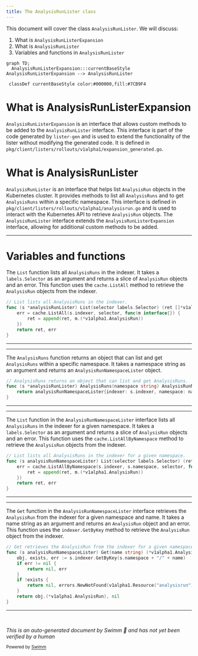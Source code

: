 ```yaml
---
title: The AnalysisRunLister class
---
```

This document will cover the class `AnalysisRunLister`. We will discuss:

1. What is `AnalysisRunListerExpansion`
2. What is `AnalysisRunLister`
3. Variables and functions in `AnalysisRunLister`

```mermaid
graph TD;
  AnalysisRunListerExpansion:::currentBaseStyle
AnalysisRunListerExpansion --> AnalysisRunLister

 classDef currentBaseStyle color:#000000,fill:#7CB9F4
```

# What is AnalysisRunListerExpansion

`AnalysisRunListerExpansion` is an interface that allows custom methods to be added to the `AnalysisRunLister` interface. This interface is part of the code generated by `lister-gen` and is used to extend the functionality of the lister without modifying the generated code. It is defined in `pkg/client/listers/rollouts/v1alpha1/expansion_generated.go`.

# What is AnalysisRunLister

`AnalysisRunLister` is an interface that helps list `AnalysisRun` objects in the Kubernetes cluster. It provides methods to list all `AnalysisRuns` and to get `AnalysisRuns` within a specific namespace. This interface is defined in `pkg/client/listers/rollouts/v1alpha1/analysisrun.go` and is used to interact with the Kubernetes API to retrieve `AnalysisRun` objects. The `AnalysisRunLister` interface extends the `AnalysisRunListerExpansion` interface, allowing for additional custom methods to be added.

<SwmSnippet path="/pkg/client/listers/rollouts/v1alpha1/analysisrun.go" line="49" repo-id="Z2l0aHViJTNBJTNBaW50dWl0LWFyZ28tcm9sbG91dHMtZGVtbyUzQSUzQVN3aW1tLURlbW8=">

---

# Variables and functions

The `List` function lists all `AnalysisRuns` in the indexer. It takes a `labels.Selector` as an argument and returns a slice of `AnalysisRun` objects and an error. This function uses the `cache.ListAll` method to retrieve the `AnalysisRun` objects from the indexer.

```go
// List lists all AnalysisRuns in the indexer.
func (s *analysisRunLister) List(selector labels.Selector) (ret []*v1alpha1.AnalysisRun, err error) {
	err = cache.ListAll(s.indexer, selector, func(m interface{}) {
		ret = append(ret, m.(*v1alpha1.AnalysisRun))
	})
	return ret, err
}
```

---

</SwmSnippet>

<SwmSnippet path="/pkg/client/listers/rollouts/v1alpha1/analysisrun.go" line="57" repo-id="Z2l0aHViJTNBJTNBaW50dWl0LWFyZ28tcm9sbG91dHMtZGVtbyUzQSUzQVN3aW1tLURlbW8=">

---

The `AnalysisRuns` function returns an object that can list and get `AnalysisRuns` within a specific namespace. It takes a namespace string as an argument and returns an `AnalysisRunNamespaceLister` object.

```go
// AnalysisRuns returns an object that can list and get AnalysisRuns.
func (s *analysisRunLister) AnalysisRuns(namespace string) AnalysisRunNamespaceLister {
	return analysisRunNamespaceLister{indexer: s.indexer, namespace: namespace}
}
```

---

</SwmSnippet>

<SwmSnippet path="/pkg/client/listers/rollouts/v1alpha1/analysisrun.go" line="81" repo-id="Z2l0aHViJTNBJTNBaW50dWl0LWFyZ28tcm9sbG91dHMtZGVtbyUzQSUzQVN3aW1tLURlbW8=">

---

The `List` function in the `AnalysisRunNamespaceLister` interface lists all `AnalysisRuns` in the indexer for a given namespace. It takes a `labels.Selector` as an argument and returns a slice of `AnalysisRun` objects and an error. This function uses the `cache.ListAllByNamespace` method to retrieve the `AnalysisRun` objects from the indexer.

```go
// List lists all AnalysisRuns in the indexer for a given namespace.
func (s analysisRunNamespaceLister) List(selector labels.Selector) (ret []*v1alpha1.AnalysisRun, err error) {
	err = cache.ListAllByNamespace(s.indexer, s.namespace, selector, func(m interface{}) {
		ret = append(ret, m.(*v1alpha1.AnalysisRun))
	})
	return ret, err
}
```

---

</SwmSnippet>

<SwmSnippet path="/pkg/client/listers/rollouts/v1alpha1/analysisrun.go" line="89" repo-id="Z2l0aHViJTNBJTNBaW50dWl0LWFyZ28tcm9sbG91dHMtZGVtbyUzQSUzQVN3aW1tLURlbW8=">

---

The `Get` function in the `AnalysisRunNamespaceLister` interface retrieves the `AnalysisRun` from the indexer for a given namespace and name. It takes a name string as an argument and returns an `AnalysisRun` object and an error. This function uses the `indexer.GetByKey` method to retrieve the `AnalysisRun` object from the indexer.

```go
// Get retrieves the AnalysisRun from the indexer for a given namespace and name.
func (s analysisRunNamespaceLister) Get(name string) (*v1alpha1.AnalysisRun, error) {
	obj, exists, err := s.indexer.GetByKey(s.namespace + "/" + name)
	if err != nil {
		return nil, err
	}
	if !exists {
		return nil, errors.NewNotFound(v1alpha1.Resource("analysisrun"), name)
	}
	return obj.(*v1alpha1.AnalysisRun), nil
}
```

---

</SwmSnippet>

&nbsp;

*This is an auto-generated document by Swimm 🌊 and has not yet been verified by a human*

<SwmMeta version="3.0.0"><sup>Powered by [Swimm](https://staging.swimm.cloud/)</sup></SwmMeta>
